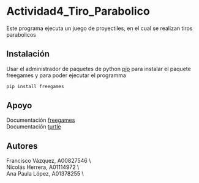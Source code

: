 # Actividad4_Tiro_Parabolico
Este programa ejecuta un juego de proyectiles, en el cual se realizan tiros parabolicos

## Instalación
Usar el administrador de paquetes de python [pip](https://pip.pypa.io/en/stable/installing/) para instalar el paquete freegames y para poder ejecutar el programma 

```bash
pip install freegames
```

## Apoyo
Documentación [freegames](http://www.grantjenks.com/docs/freegames/) \
Documentación [turtle](https://docs.python.org/3/library/turtle.html)

## Autores

Francisco Vázquez, A00827546 \  
Nicolás Herrera, A01114972 \  
Ana Paula López, A01378255 \
